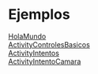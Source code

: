 Ejemplos
========

[HolaMundo](HolaMundo)   
[ActivityControlesBasicos](ActivityControlesBasicos)  
[ActivityIntentos](ActivityIntentos)  
[ActivityIntentoCamara](ActivityIntentoCamara)  
